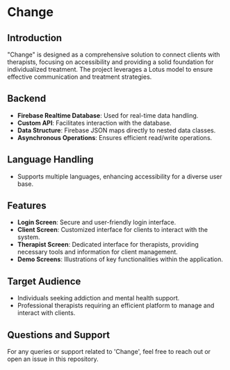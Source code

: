 # Change

## Introduction
"Change" is designed as a comprehensive solution to connect clients with therapists, focusing on accessibility and providing a solid foundation for individualized treatment. The project leverages a Lotus model to ensure effective communication and treatment strategies.

## Backend
- **Firebase Realtime Database**: Used for real-time data handling.
- **Custom API**: Facilitates interaction with the database.
- **Data Structure**: Firebase JSON maps directly to nested data classes.
- **Asynchronous Operations**: Ensures efficient read/write operations.

## Language Handling
- Supports multiple languages, enhancing accessibility for a diverse user base.

## Features
- **Login Screen**: Secure and user-friendly login interface.
- **Client Screen**: Customized interface for clients to interact with the system.
- **Therapist Screen**: Dedicated interface for therapists, providing necessary tools and information for client management.
- **Demo Screens**: Illustrations of key functionalities within the application.

## Target Audience
- Individuals seeking addiction and mental health support.
- Professional therapists requiring an efficient platform to manage and interact with clients.

## Questions and Support
For any queries or support related to 'Change', feel free to reach out or open an issue in this repository.
